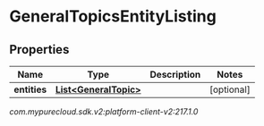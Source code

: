 # GeneralTopicsEntityListing


## Properties

| Name | Type | Description | Notes |
| ------------ | ------------- | ------------- | ------------- |
| **entities** | [**List&lt;GeneralTopic&gt;**](GeneralTopic) |  |  [optional] |




_com.mypurecloud.sdk.v2:platform-client-v2:217.1.0_
